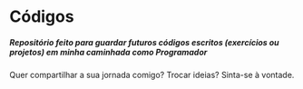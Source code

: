 # Códigos

##### Repositório feito para guardar futuros códigos escritos (exercícios ou projetos) em minha caminhada como Programador

Quer compartilhar a sua jornada comigo? Trocar ideias? Sinta-se à vontade.
